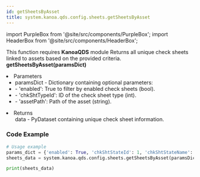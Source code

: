 ```yaml
---
id: getSheetsByAsset
title: system.kanoa.qds.config.sheets.getSheetsByAsset
---
```


import PurpleBox from '@site/src/components/PurpleBox';
import HeaderBox from '@site/src/components/HeaderBox';

<PurpleBox>This function requires <b>KanoaQDS</b> module</PurpleBox>
<HeaderBox header="Description">Returns all unique check sheets linked to assets based on the provided criteria.</HeaderBox>
<HeaderBox header="Syntax">
    <b>getSheetsByAsset(paramsDict)</b>
    <li> Parameters <br />
        <ul>
            <li>paramsDict - Dictionary containing optional parameters:</li>
            <li>  - 'enabled': True to filter by enabled check sheets (bool).</li>
            <li>  - 'chkShtTypeId': ID of the check sheet type (int).</li>
            <li>  - 'assetPath': Path of the asset (string).</li>
        </ul>
    </li>
    <li> Returns <br />
        <ul>data - PyDataset containing unique check sheet information.</ul>
    </li>
</HeaderBox>

### Code Example
```python
# Usage example
params_dict = {'enabled': True, 'chkShtStateId': 1, 'chkShtStateName': 'Approved'}
sheets_data = system.kanoa.qds.config.sheets.getSheetsByAsset(paramsDict=params_dict)

print(sheets_data)
